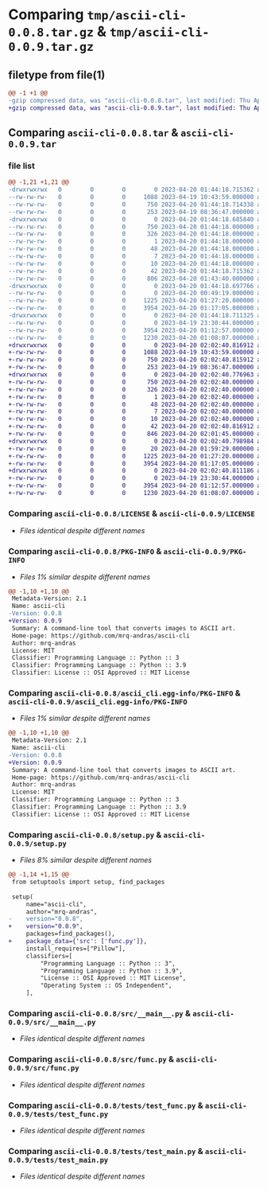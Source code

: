 # Comparing `tmp/ascii-cli-0.0.8.tar.gz` & `tmp/ascii-cli-0.0.9.tar.gz`

## filetype from file(1)

```diff
@@ -1 +1 @@
-gzip compressed data, was "ascii-cli-0.0.8.tar", last modified: Thu Apr 20 01:44:18 2023, max compression
+gzip compressed data, was "ascii-cli-0.0.9.tar", last modified: Thu Apr 20 02:02:40 2023, max compression
```

## Comparing `ascii-cli-0.0.8.tar` & `ascii-cli-0.0.9.tar`

### file list

```diff
@@ -1,21 +1,21 @@
-drwxrwxrwx   0        0        0        0 2023-04-20 01:44:18.715362 ascii-cli-0.0.8/
--rw-rw-rw-   0        0        0     1088 2023-04-19 10:43:59.000000 ascii-cli-0.0.8/LICENSE
--rw-rw-rw-   0        0        0      750 2023-04-20 01:44:18.714338 ascii-cli-0.0.8/PKG-INFO
--rw-rw-rw-   0        0        0      253 2023-04-19 08:36:47.000000 ascii-cli-0.0.8/README.md
-drwxrwxrwx   0        0        0        0 2023-04-20 01:44:18.685840 ascii-cli-0.0.8/ascii_cli.egg-info/
--rw-rw-rw-   0        0        0      750 2023-04-20 01:44:18.000000 ascii-cli-0.0.8/ascii_cli.egg-info/PKG-INFO
--rw-rw-rw-   0        0        0      326 2023-04-20 01:44:18.000000 ascii-cli-0.0.8/ascii_cli.egg-info/SOURCES.txt
--rw-rw-rw-   0        0        0        1 2023-04-20 01:44:18.000000 ascii-cli-0.0.8/ascii_cli.egg-info/dependency_links.txt
--rw-rw-rw-   0        0        0       48 2023-04-20 01:44:18.000000 ascii-cli-0.0.8/ascii_cli.egg-info/entry_points.txt
--rw-rw-rw-   0        0        0        7 2023-04-20 01:44:18.000000 ascii-cli-0.0.8/ascii_cli.egg-info/requires.txt
--rw-rw-rw-   0        0        0       10 2023-04-20 01:44:18.000000 ascii-cli-0.0.8/ascii_cli.egg-info/top_level.txt
--rw-rw-rw-   0        0        0       42 2023-04-20 01:44:18.715362 ascii-cli-0.0.8/setup.cfg
--rw-rw-rw-   0        0        0      806 2023-04-20 01:43:40.000000 ascii-cli-0.0.8/setup.py
-drwxrwxrwx   0        0        0        0 2023-04-20 01:44:18.697766 ascii-cli-0.0.8/src/
--rw-rw-rw-   0        0        0        0 2023-04-20 00:49:19.000000 ascii-cli-0.0.8/src/__init__.py
--rw-rw-rw-   0        0        0     1225 2023-04-20 01:27:20.000000 ascii-cli-0.0.8/src/__main__.py
--rw-rw-rw-   0        0        0     3954 2023-04-20 01:17:05.000000 ascii-cli-0.0.8/src/func.py
-drwxrwxrwx   0        0        0        0 2023-04-20 01:44:18.711325 ascii-cli-0.0.8/tests/
--rw-rw-rw-   0        0        0        0 2023-04-19 23:30:44.000000 ascii-cli-0.0.8/tests/__init__.py
--rw-rw-rw-   0        0        0     3954 2023-04-20 01:12:57.000000 ascii-cli-0.0.8/tests/test_func.py
--rw-rw-rw-   0        0        0     1230 2023-04-20 01:08:07.000000 ascii-cli-0.0.8/tests/test_main.py
+drwxrwxrwx   0        0        0        0 2023-04-20 02:02:40.816912 ascii-cli-0.0.9/
+-rw-rw-rw-   0        0        0     1088 2023-04-19 10:43:59.000000 ascii-cli-0.0.9/LICENSE
+-rw-rw-rw-   0        0        0      750 2023-04-20 02:02:40.815912 ascii-cli-0.0.9/PKG-INFO
+-rw-rw-rw-   0        0        0      253 2023-04-19 08:36:47.000000 ascii-cli-0.0.9/README.md
+drwxrwxrwx   0        0        0        0 2023-04-20 02:02:40.776963 ascii-cli-0.0.9/ascii_cli.egg-info/
+-rw-rw-rw-   0        0        0      750 2023-04-20 02:02:40.000000 ascii-cli-0.0.9/ascii_cli.egg-info/PKG-INFO
+-rw-rw-rw-   0        0        0      326 2023-04-20 02:02:40.000000 ascii-cli-0.0.9/ascii_cli.egg-info/SOURCES.txt
+-rw-rw-rw-   0        0        0        1 2023-04-20 02:02:40.000000 ascii-cli-0.0.9/ascii_cli.egg-info/dependency_links.txt
+-rw-rw-rw-   0        0        0       48 2023-04-20 02:02:40.000000 ascii-cli-0.0.9/ascii_cli.egg-info/entry_points.txt
+-rw-rw-rw-   0        0        0        7 2023-04-20 02:02:40.000000 ascii-cli-0.0.9/ascii_cli.egg-info/requires.txt
+-rw-rw-rw-   0        0        0       10 2023-04-20 02:02:40.000000 ascii-cli-0.0.9/ascii_cli.egg-info/top_level.txt
+-rw-rw-rw-   0        0        0       42 2023-04-20 02:02:40.816912 ascii-cli-0.0.9/setup.cfg
+-rw-rw-rw-   0        0        0      846 2023-04-20 02:01:45.000000 ascii-cli-0.0.9/setup.py
+drwxrwxrwx   0        0        0        0 2023-04-20 02:02:40.798984 ascii-cli-0.0.9/src/
+-rw-rw-rw-   0        0        0       20 2023-04-20 01:59:29.000000 ascii-cli-0.0.9/src/__init__.py
+-rw-rw-rw-   0        0        0     1225 2023-04-20 01:27:20.000000 ascii-cli-0.0.9/src/__main__.py
+-rw-rw-rw-   0        0        0     3954 2023-04-20 01:17:05.000000 ascii-cli-0.0.9/src/func.py
+drwxrwxrwx   0        0        0        0 2023-04-20 02:02:40.811186 ascii-cli-0.0.9/tests/
+-rw-rw-rw-   0        0        0        0 2023-04-19 23:30:44.000000 ascii-cli-0.0.9/tests/__init__.py
+-rw-rw-rw-   0        0        0     3954 2023-04-20 01:12:57.000000 ascii-cli-0.0.9/tests/test_func.py
+-rw-rw-rw-   0        0        0     1230 2023-04-20 01:08:07.000000 ascii-cli-0.0.9/tests/test_main.py
```

### Comparing `ascii-cli-0.0.8/LICENSE` & `ascii-cli-0.0.9/LICENSE`

 * *Files identical despite different names*

### Comparing `ascii-cli-0.0.8/PKG-INFO` & `ascii-cli-0.0.9/PKG-INFO`

 * *Files 1% similar despite different names*

```diff
@@ -1,10 +1,10 @@
 Metadata-Version: 2.1
 Name: ascii-cli
-Version: 0.0.8
+Version: 0.0.9
 Summary: A command-line tool that converts images to ASCII art.
 Home-page: https://github.com/mrq-andras/ascii-cli
 Author: mrq-andras
 License: MIT
 Classifier: Programming Language :: Python :: 3
 Classifier: Programming Language :: Python :: 3.9
 Classifier: License :: OSI Approved :: MIT License
```

### Comparing `ascii-cli-0.0.8/ascii_cli.egg-info/PKG-INFO` & `ascii-cli-0.0.9/ascii_cli.egg-info/PKG-INFO`

 * *Files 1% similar despite different names*

```diff
@@ -1,10 +1,10 @@
 Metadata-Version: 2.1
 Name: ascii-cli
-Version: 0.0.8
+Version: 0.0.9
 Summary: A command-line tool that converts images to ASCII art.
 Home-page: https://github.com/mrq-andras/ascii-cli
 Author: mrq-andras
 License: MIT
 Classifier: Programming Language :: Python :: 3
 Classifier: Programming Language :: Python :: 3.9
 Classifier: License :: OSI Approved :: MIT License
```

### Comparing `ascii-cli-0.0.8/setup.py` & `ascii-cli-0.0.9/setup.py`

 * *Files 8% similar despite different names*

```diff
@@ -1,14 +1,15 @@
 from setuptools import setup, find_packages
 
 setup(
     name="ascii-cli",
     author="mrq-andras",
-    version="0.0.8",
+    version="0.0.9",
     packages=find_packages(),
+    package_data={'src': ['func.py']},
     install_requires=["Pillow"],
     classifiers=[
         "Programming Language :: Python :: 3",
         "Programming Language :: Python :: 3.9",
         "License :: OSI Approved :: MIT License",
         "Operating System :: OS Independent",
     ],
```

### Comparing `ascii-cli-0.0.8/src/__main__.py` & `ascii-cli-0.0.9/src/__main__.py`

 * *Files identical despite different names*

### Comparing `ascii-cli-0.0.8/src/func.py` & `ascii-cli-0.0.9/src/func.py`

 * *Files identical despite different names*

### Comparing `ascii-cli-0.0.8/tests/test_func.py` & `ascii-cli-0.0.9/tests/test_func.py`

 * *Files identical despite different names*

### Comparing `ascii-cli-0.0.8/tests/test_main.py` & `ascii-cli-0.0.9/tests/test_main.py`

 * *Files identical despite different names*

